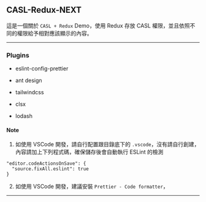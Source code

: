 ## CASL-Redux-NEXT

這是一個關於 `CASL + Redux` Demo，使用 Redux 存放 CASL 權限，並且依照不同的權限給予相對應該顯示的內容。

---

### Plugins

- eslint-config-prettier

- ant design

- tailwindcss

- clsx

- lodash

#### Note

1. 如使用 VSCode 開發，請自行配置跟目錄底下的 `.vscode`，沒有請自行創建，內容請加上下列程式碼，確保儲存後會自動執行 ESLint 的檢測
```
"editor.codeActionsOnSave": {
  "source.fixAll.eslint": true
}
```

2. 如使用 VSCode 開發，建議安裝 `Prettier - Code formatter`，

---

###
